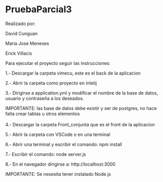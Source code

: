 # PruebaParcial3

Realizado por:

David Cunguan

Maria Jose Meneses

Erick Villacis

Para ejecutar el proyecto seguir las instrucciones:

1.- Descargar la carpeta vimecu, este es el back de la aplicacion

2.- Abrir la carpeta como proyecto en intelij

3.- Dirigirse a application.yml y modificar el nombre de la base de datos, usuario y contraseña a los deseados. 

IMPORTANTE: las base de datos debe existir y ser de postgres, no hace falta crear tablas u otros elementos
<br><br>
4.- Descargar la carpeta Front_conjunta que es el front de la aplicacion

5.- Abrir la carpeta con VSCode o en una terminal

6.- Abrir una terminal y escribir el comando: npm install

7.- Escribir el comando: node server.js

8.- En el navegador dirigirse a: http://localhost:3000

IMPORTANTE: Se nesesita tener instalado Node.js
